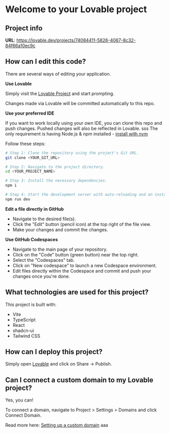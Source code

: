 # Welcome to your Lovable project

## Project info

**URL**: https://lovable.dev/projects/74084411-5826-4067-8c32-84f66a10ec9c

## How can I edit this code?

There are several ways of editing your application.

**Use Lovable**

Simply visit the [Lovable Project](https://lovable.dev/projects/74084411-5826-4067-8c32-84f66a10ec9c) and start prompting.

Changes made via Lovable will be committed automatically to this repo.

**Use your preferred IDE**

  If you want to work locally using your own IDE, you can clone this repo and push changes. Pushed changes will also be reflected in Lovable.
sss
The only requirement is having Node.js & npm installed - [install with nvm](https://github.com/nvm-sh/nvm#installing-and-updating)

Follow these steps:

```sh
# Step 1: Clone the repository using the project's Git URL.
git clone <YOUR_GIT_URL>

# Step 2: Navigate to the project directory.
cd <YOUR_PROJECT_NAME>

# Step 3: Install the necessary dependencies.
npm i

# Step 4: Start the development server with auto-reloading and an instant preview.
npm run dev
```

**Edit a file directly in GitHub**

- Navigate to the desired file(s).
- Click the "Edit" button (pencil icon) at the top right of the file view.
- Make your changes and commit the changes.

**Use GitHub Codespaces**

- Navigate to the main page of your repository.
- Click on the "Code" button (green button) near the top right.
- Select the "Codespaces" tab.
- Click on "New codespace" to launch a new Codespace environment.
- Edit files directly within the Codespace and commit and push your changes once you're done.

## What technologies are used for this project?

This project is built with:

- Vite
- TypeScript
- React
- shadcn-ui
- Tailwind CSS

## How can I deploy this project?

Simply open [Lovable](https://lovable.dev/projects/74084411-5826-4067-8c32-84f66a10ec9c) and click on Share -> Publish.

## Can I connect a custom domain to my Lovable project?

Yes, you can!

To connect a domain, navigate to Project > Settings > Domains and click Connect Domain.

Read more here: [Setting up a custom domain](https://docs.lovable.dev/tips-tricks/custom-domain#step-by-step-guide)
aaa